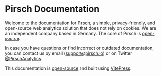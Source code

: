 # Pirsch Documentation

Welcome to the documentation for [Pirsch](https://pirsch.io/), a simple, privacy-friendly, and open-source web analytics solution that does not rely on cookies. We are an independent company based in Germany. The core of Pirsch is [open-source](https://github.com/pirsch-analytics/pirsch).

In case you have questions or find incorrect or outdated documentation, you can contact us by email ([support@pirsch.io](mailto:support@pirsch.io)) or on Twitter [@PirschAnalytics](https://twitter.com/PirschAnalytics).

This documentation is [open-source](https://github.com/pirsch-analytics/docs) and built using [VitePress](https://vitepress.vuejs.org/guide/getting-started).
